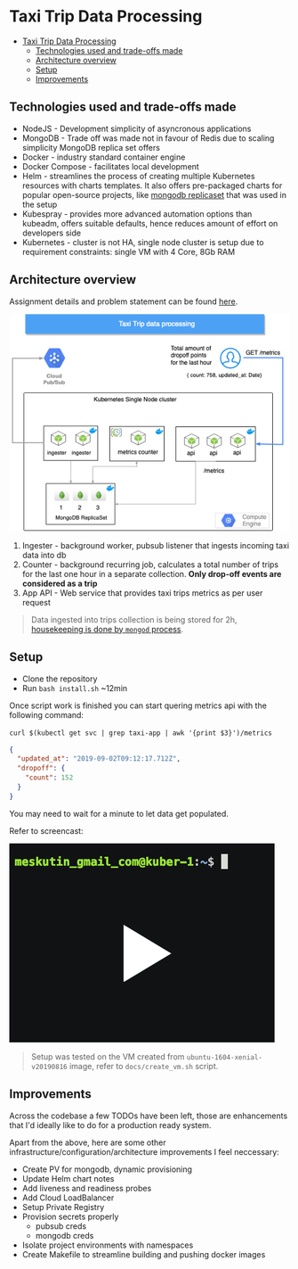 # Taxi Trip Data Processing

- [Taxi Trip Data Processing](#taxi-trip-data-processing)
  - [Technologies used and trade-offs made](#technologies-used-and-trade-offs-made)
  - [Architecture overview](#architecture-overview)
  - [Setup](#setup)
  - [Improvements](#improvements)

## Technologies used and trade-offs made

- NodeJS - Development simplicity of asyncronous applications
- MongoDB - Trade off was made not in favour of Redis due to scaling simplicity MongoDB replica set offers
- Docker - industry standard container engine
- Docker Compose - facilitates local development
- Helm - streamlines the process of creating multiple Kubernetes resources with charts templates. It also offers pre-packaged charts for popular open-source projects, like [mongodb replicaset](https://github.com/helm/charts/tree/master/stable/mongodb-replicaset) that was used in the setup
- Kubespray - provides more advanced automation options than kubeadm, offers suitable defaults, hence reduces amount of effort on developers side
- Kubernetes - cluster is not HA, single node cluster is setup due to requirement constraints: single VM with 4 Core, 8Gb RAM

## Architecture overview

Assignment details and problem statement can be found [here](docs/ASSIGNMENT.md).

![Architectural diagram](docs/diagram.png)

1. Ingester - background worker, pubsub listener that ingests incoming taxi data into db
2. Counter  - background recurring job, calculates a total number of trips for the last one hour in a separate collection. **Only drop-off events are considered as a trip**
3. App API - Web service that provides taxi trips metrics as per user request

>Data ingested into trips collection is being stored for 2h, [housekeeping is done by `mongod` process](https://docs.mongodb.com/manual/core/index-ttl/).

## Setup

- Clone the repository
- Run `bash install.sh` ~12min

Once script work is finished you can start quering metrics api with the following command:

`curl $(kubectl get svc | grep taxi-app | awk '{print $3}')/metrics`

```json
{
  "updated_at": "2019-09-02T09:12:17.712Z",
  "dropoff": {
    "count": 152
  }
}
```

You may need to wait for a minute to let data get populated.

Refer to screencast:

[![asciicast](docs/cast.png)](https://asciinema.org/a/265563?t=2&speed=40&theme=solarized-dark&data-size=small)

>Setup was tested on the VM created from `ubuntu-1604-xenial-v20190816` image, refer to `docs/create_vm.sh` script.

## Improvements

Across the codebase a few TODOs have been left, those are enhancements that I'd ideally like to do for a production ready system.

Apart from the above, here are some other infrastructure/configuration/architecture improvements I feel neccessary:

- Create PV for mongodb, dynamic provisioning
- Update Helm chart notes
- Add liveness and readiness probes
- Add Cloud LoadBalancer
- Setup Private Registry
- Provision secrets properly
  - pubsub creds
  - mongodb creds
- Isolate project environments with namespaces
- Create Makefile to streamline building and pushing docker images
